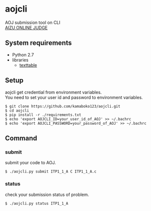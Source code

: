 # aojcli
AOJ submission tool on CLI  
[AIZU ONLINE JUDGE](http://judge.u-aizu.ac.jp/)

## System requirements
- Python 2.7
- libraries
    - [texttable](https://pypi.python.org/pypi/texttable/1.2.1)

## Setup
aojcli get credential from environment variables.  
You need to set your user id and password to environment variables.
```
$ git clone https://github.com/kamaboko123/aojcli.git
$ cd aojcli
$ pip install -r ./requirements.txt
$ echo 'export AOJCLI_ID=your_user_id_of_AOJ' >> ~/.bachrc
$ echo 'export AOJCLI_PASSWORD=your_password_of_AOJ' >> ~/.bachrc
```

## Command

### submit
submit your code to AOJ.
```
$ ./aojcli.py submit ITP1_1_A C ITP1_1_A.c
```

### status
check your submission status of problem.
```
$ ./aojcli.py status ITP1_1_A
```

